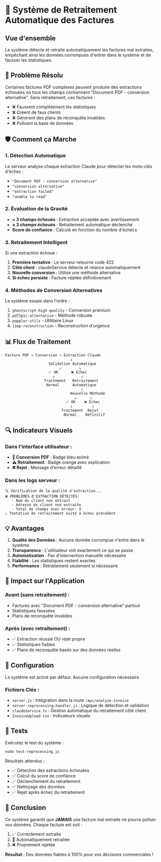 # 🔄 Système de Retraitement Automatique des Factures

## Vue d'ensemble

Le système détecte et retraite automatiquement les factures mal extraites, empêchant ainsi les données corrompues d'entrer dans le système et de fausser les statistiques.

## 🎯 Problème Résolu

Certaines factures PDF complexes peuvent produire des extractions échouées où tous les champs contiennent "Document PDF - conversion alternative". Sans retraitement, ces factures :
- ❌ Faussent complètement les statistiques
- ❌ Créent de faux clients
- ❌ Génèrent des plans de reconquête invalides
- ❌ Polluent la base de données

## 🛡️ Comment ça Marche

### 1. Détection Automatique
Le serveur analyse chaque extraction Claude pour détecter les mots-clés d'échec :
- `"Document PDF - conversion alternative"`
- `"conversion alternative"`
- `"extraction failed"`
- `"unable to read"`

### 2. Évaluation de la Gravité
- **< 3 champs échoués** : Extraction acceptée avec avertissement
- **≥ 3 champs échoués** : Retraitement automatique déclenché
- **Score de confiance** : Calculé en fonction du nombre d'échecs

### 3. Retraitement Intelligent
Si une extraction échoue :
1. **Première tentative** : Le serveur retourne code 422
2. **Côté client** : claudeService détecte et relance automatiquement
3. **Nouvelle conversion** : Utilise une méthode alternative
4. **Si échec persiste** : Facture rejetée définitivement

### 4. Méthodes de Conversion Alternatives
Le système essaie dans l'ordre :
1. `ghostscript-high-quality` - Conversion premium
2. `pdf2pic-alternative` - Méthode robuste
3. `poppler-utils` - Utilitaire Linux
4. `jimp-reconstruction` - Reconstruction d'urgence

## 📊 Flux de Traitement

```
Facture PDF → Conversion → Extraction Claude
                              ↓
                    Validation Automatique
                         ↙        ↘
                    ✅ OK      ❌ Échec
                      ↓            ↓
                  Traitement   Retraitement
                   Normal      Automatique
                                   ↓
                              Nouvelle Méthode
                                ↙      ↘
                            ✅ OK    ❌ Échec
                              ↓         ↓
                          Traitement  Rejet
                           Normal    Définitif
```

## 🔍 Indicateurs Visuels

### Dans l'interface utilisateur :
- **🔄 Conversion PDF** : Badge bleu animé
- **⚠️ Retraitement** : Badge orange avec explication
- **❌ Rejet** : Message d'erreur détaillé

### Dans les logs serveur :
```
🔍 Vérification de la qualité d'extraction...
❌ PROBLÈMES D'EXTRACTION DÉTECTÉS:
   - Nom du client non extrait
   - Adresse du client non extraite
   - Total de champs avec erreur: 9
⚠️ Tentative de retraitement suite à échec précédent
```

## 💡 Avantages

1. **Qualité des Données** : Aucune donnée corrompue n'entre dans le système
2. **Transparence** : L'utilisateur voit exactement ce qui se passe
3. **Automatisation** : Pas d'intervention manuelle nécessaire
4. **Fiabilité** : Les statistiques restent exactes
5. **Performance** : Retraitement seulement si nécessaire

## 🚀 Impact sur l'Application

### Avant (sans retraitement) :
- Factures avec "Document PDF - conversion alternative" partout
- Statistiques faussées
- Plans de reconquête invalides

### Après (avec retraitement) :
- ✅ Extraction réussie OU rejet propre
- ✅ Statistiques fiables
- ✅ Plans de reconquête basés sur des données réelles

## 📝 Configuration

Le système est activé par défaut. Aucune configuration nécessaire.

### Fichiers Clés :
- `server.js` : Intégration dans la route `/api/analyze-invoice`
- `server-reprocessing-handler.js` : Logique de détection et validation
- `claudeService.ts` : Gestion automatique du retraitement côté client
- `InvoiceUpload.tsx` : Indicateurs visuels

## 🧪 Tests

Exécutez le test du système :
```bash
node test-reprocessing.js
```

Résultats attendus :
- ✅ Détection des extractions échouées
- ✅ Calcul du score de confiance
- ✅ Déclenchement du retraitement
- ✅ Nettoyage des données
- ✅ Rejet après échec du retraitement

## 🎯 Conclusion

Ce système garantit que **JAMAIS** une facture mal extraite ne pourra polluer vos données. Chaque facture est soit :
1. ✅ Correctement extraite
2. 🔄 Automatiquement retraitée
3. ❌ Proprement rejetée

**Résultat** : Des données fiables à 100% pour vos décisions commerciales !